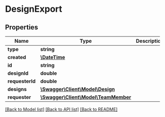 # DesignExport

## Properties
Name | Type | Description | Notes
------------ | ------------- | ------------- | -------------
**type** | **string** |  | 
**created** | [**\DateTime**](\DateTime.md) |  | [optional] 
**id** | **string** |  | [optional] 
**designId** | **double** |  | [optional] 
**requesterId** | **double** |  | [optional] 
**designs** | [**\Swagger\Client\Model\Design**](Design.md) |  | [optional] 
**requester** | [**\Swagger\Client\Model\TeamMember**](TeamMember.md) |  | [optional] 

[[Back to Model list]](../README.md#documentation-for-models) [[Back to API list]](../README.md#documentation-for-api-endpoints) [[Back to README]](../README.md)



